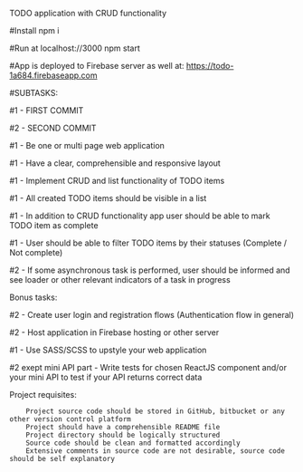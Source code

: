 TODO application with CRUD functionality

#Install npm i

#Run at localhost://3000 npm start

#App is deployed to Firebase server as well at: https://todo-1a684.firebaseapp.com



#SUBTASKS:

#1 - FIRST COMMIT

#2 - SECOND COMMIT


#1 - Be one or multi page  web application

#1 - Have a clear, comprehensible and responsive layout

#1 - Implement CRUD and list functionality of TODO items

#1 - All created TODO items should be visible in a list

#1 - In addition to CRUD functionality app user should be able to mark TODO item as complete 

#1 - User should be able to filter TODO items by their statuses (Complete / Not complete)

#2 - If some asynchronous task is performed, user should be informed and see loader or other relevant indicators of a task in progress


Bonus tasks:

#2 - Create user login and registration flows (Authentication flow in general)

#2 - Host application in Firebase hosting or other server

#1 - Use SASS/SCSS to upstyle your web application

#2 exept mini API part - Write tests for chosen ReactJS component and/or your mini API to test if your API returns correct data


Project requisites:

        Project source code should be stored in GitHub, bitbucket or any other version control platform
        Project should have a comprehensible README file
        Project directory should be logically structured
        Source code should be clean and formatted accordingly
        Extensive comments in source code are not desirable, source code should be self explanatory
